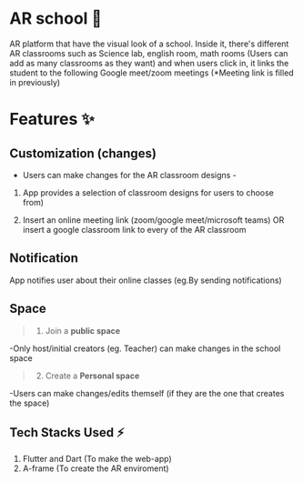 # AR school 🏫
AR platform that have the visual look of a school. Inside it, there's different AR classrooms such as Science lab, english room, math rooms (Users can add as many classrooms as they want) and when users click in, it links the student to the following Google meet/zoom meetings (*Meeting link is filled in previously)
# Features ✨
## Customization (changes)
- Users can make changes for the AR classroom designs
-<!--START_SECTION:waka-->
1) App provides a selection of classroom designs for users to choose from)
  >
2) Insert an online meeting link (zoom/google meet/microsoft teams) OR insert a google classroom link  to every of the AR classroom
 <!--END_SECTION:waka-->
    
## Notification
App notifies user about their online classes (eg.By sending notifications)

## Space
>1) Join a **public space**
  >
-Only host/initial creators (eg. Teacher) can make changes in the school space
>2) Create a **Personal space**
  >
-Users can make changes/edits themself (if they are the one that creates the space) 
   
## Tech Stacks Used ⚡
1) Flutter and Dart (To make the web-app)
2) A-frame (To create the AR enviroment)
